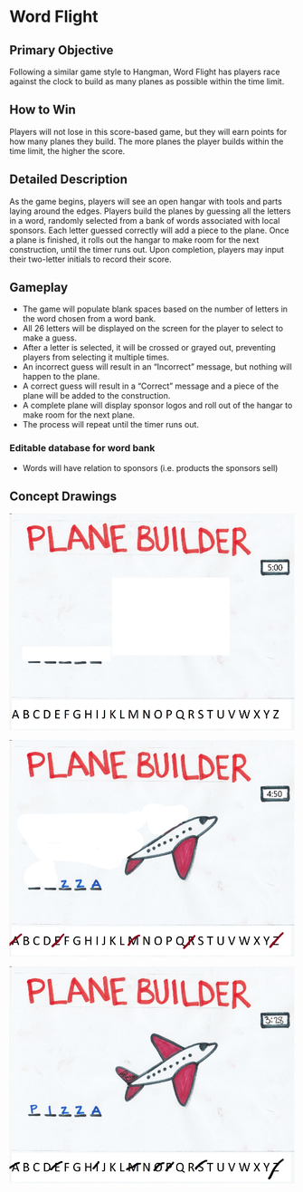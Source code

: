 # Word Flight

## Primary Objective
Following a similar game style to Hangman, Word Flight has players race against the clock to build as many planes as possible within the time limit.

## How to Win
Players will not lose in this score-based game, but they will earn points for how many planes they build. The more planes the player builds within the time limit, the higher the score.

## Detailed Description
As the game begins, players will see an open hangar with tools and parts laying around the edges. Players build the planes by guessing all the letters in a word, randomly selected from a bank of words associated with local sponsors. Each letter guessed correctly will add a piece to the plane. Once a plane is finished, it rolls out the hangar to make room for the next construction, until the timer runs out. Upon completion, players may input their two-letter initials to record their score.

## Gameplay
- The game will populate blank spaces based on the number of letters in the word chosen from a word bank.
-	All 26 letters will be displayed on the screen for the player to select to make a guess.
  - After a letter is selected, it will be crossed or grayed out, preventing players from selecting it multiple times.
-	An incorrect guess will result in an “Incorrect” message, but nothing will happen to the plane.
-	A correct guess will result in a “Correct” message and a piece of the plane will be added to the construction.
-	A complete plane will display sponsor logos and roll out of the hangar to make room for the next plane.
-	The process will repeat until the timer runs out.

### Editable database for word bank
* Words will have relation to sponsors (i.e. products the sponsors sell)

## Concept Drawings
![Word Flight Start](/docs/images/WordFlight01.png)

![Word Flight In Progress](/docs/images/WordFlight02.png)

![Word Flight Complete](/docs/images/WordFlight03.png)
